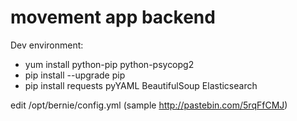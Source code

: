 # movement app backend

Dev environment:

* yum install python-pip python-psycopg2
* pip install --upgrade pip
* pip install requests pyYAML BeautifulSoup Elasticsearch


edit /opt/bernie/config.yml (sample http://pastebin.com/5rqFfCMJ)
